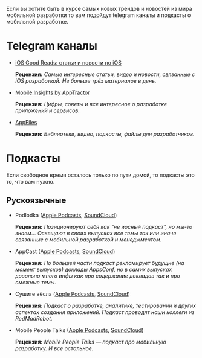 Если вы хотите быть в курсе самых новых трендов и новостей из мира мобильной разработки то вам подойдут telegram каналы и подкасты о мобильной разработке.

# Telegram каналы

- [iOS Good Reads: статьи и новости по iOS](https://t.me/iosgr)

  **Рецензия:** *Самые интересные статьи, видео и новости, связанные с iOS разработкой. Не больше трёх материалов в день.*

- [Mobile Insights by AppTractor](https://t.me/apptractor)

  **Рецензия:** *Цифры, советы и все интересное о разработке приложений и сервисов.*
  
- [AppFiles](https://t.me/applib)

  **Рецензия:** *Библиотеки, видео, подкасты, файлы для разработчиков.* 

# Подкасты

Если свободное время осталось только по пути домой, то подкасты это то, что вам нужно.

## Рускоязычные

- Podlodka ([Apple Podcasts](https://podcasts.apple.com/us/podcast/podlodka-podcast/id1209828744), [SoundCloud](https://soundcloud.com/podlodka))

  **Рецензия:** *Позиционируют себя как "не иосный подкаст", но мы-то знаем... Освещают в своих выпусках все темы так или иначе связанные с мобильной разработкой и менеджментом.*

- AppCast ([Apple Podcasts](https://podcasts.apple.com/ru/podcast/appscast/id1454777453), [SoundCloud](https://soundcloud.com/appscast))

  **Рецензия:** *По большей части подкаст рекламирует будущие (на момент выпусков) доклады AppsConf, но в самих выпусках довольно много инфы как про содержание докладов так и про смежные темы.*
  
- Сушите вёсла ([Apple Podcasts](https://podcasts.apple.com/ru/podcast/сушите-вёсла/id1466243923), [SoundCloud](https://soundcloud.com/dry-rmr))

  **Рецензия:** *Подкаст о разработке, аналитике, тестировании и других аспектах создания приложений. Подкаст проводят наши коллеги из RedMadRobot.*
  
  
- Mobile People Talks ([Apple Podcasts](https://podcasts.apple.com/ru/podcast/mobile-people-talks/id1457942497), [SoundCloud](https://soundcloud.com/mobilepeopletalks))

  **Рецензия:** *Mobile People Talks — подкаст про мобильную разработку. И все остальное.*